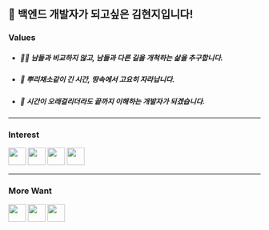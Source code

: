 
## 👋 백엔드 개발자가 되고싶은 김현지입니다!  

### Values
- <h5> 🙋‍♀️ 남들과 비교하지 않고, 남들과 다른 길을 개척하는 삶을 추구합니다. <h5>
- <h5> 🥔 뿌리채소같이 긴 시간, 땅속에서 고요히 자라납니다. <h5>
- <h5> 👀 시간이 오래걸리더라도 끝까지 이해하는 개발자가 되겠습니다. <h5>

----

### Interest
<code><img height="35" src="https://skills.thijs.gg/icons?i=java&theme=light"></code>
<code><img height="35" src="https://skills.thijs.gg/icons?i=javascript&theme=light"></code>
<code><img height="35" src="https://skills.thijs.gg/icons?i=php&theme=light"></code>
<code><img height="35" src="https://skills.thijs.gg/icons?i=mysql&theme=light"></code>

----

### More Want
<code><img height="35" src="https://skills.thijs.gg/icons?i=spring&theme=light"></code>
<code><img height="35" src="https://skills.thijs.gg/icons?i=nodejs&theme=light"></code>
<code><img height="35" src="https://skills.thijs.gg/icons?i=go&theme=light"></code>

